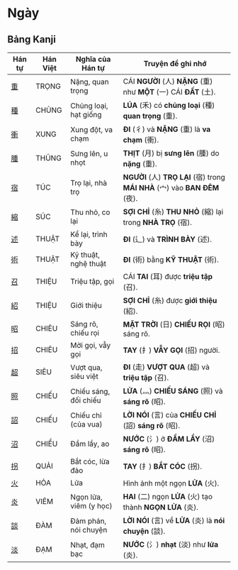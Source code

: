 # Ngày

## Bảng Kanji

| Hán tự | Hán Việt | Nghĩa của Hán tự | Truyện để ghi nhớ |
|---|---|---|---|
| [重](https://www.google.com/search?q=https://mazii.net/vi-VN/search/kanji/javi/%E9%87%8D) | TRỌNG | Nặng, quan trọng | CÁI **NGƯỜI** (人) **NẶNG** (重) như **MỘT** (一) CÁI **ĐẤT** (土). |
| [種](https://www.google.com/search?q=https://mazii.net/vi-VN/search/kanji/javi/%E7%A8%AE) | CHỦNG | Chủng loại, hạt giống | **LÚA** (禾) có **chủng loại** (種) **quan trọng** (重). |
| [衝](https://www.google.com/search?q=https://mazii.net/vi-VN/search/kanji/javi/%E8%A1%9D) | XUNG | Xung đột, va chạm | **ĐI** (彳) và **NẶNG** (重) là **va chạm** (衝). |
| [腫](https://www.google.com/search?q=https://mazii.net/vi-VN/search/kanji/javi/%E8%85%AB) | THŨNG | Sưng lên, u nhọt | **THỊT** (月) bị **sưng lên** (腫) do **nặng** (重). |
| [宿](https://www.google.com/search?q=https://mazii.net/vi-VN/search/kanji/javi/%E5%AE%BF) | TÚC | Trọ lại, nhà trọ | **NGƯỜI** (人) **TRỌ LẠI** (宿) trong **MÁI NHÀ** (宀) vào **BAN ĐÊM** (夜). |
| [縮](https://www.google.com/search?q=https://mazii.net/vi-VN/search/kanji/javi/%E7%B8%AE) | SÚC | Thu nhỏ, co lại | **SỢI CHỈ** (糸) **THU NHỎ** (縮) lại trong **NHÀ TRỌ** (宿). |
| [述](https://www.google.com/search?q=https://mazii.net/vi-VN/search/kanji/javi/%E8%BF%B0) | THUẬT | Kể lại, trình bày | **ĐI** (辶) và **TRÌNH BÀY** (述). |
| [術](https://www.google.com/search?q=https://mazii.net/vi-VN/search/kanji/javi/%E8%A1%93) | THUẬT | Kỹ thuật, nghệ thuật | **ĐI** (術) bằng **KỸ THUẬT** (術). |
| [召](https://www.google.com/search?q=https://mazii.net/vi-VN/search/kanji/javi/%E5%8F%AC) | THIỆU | Triệu tập, gọi | CÁI **TAI** (耳) được **triệu tập** (召). |
| [紹](https://www.google.com/search?q=https://mazii.net/vi-VN/search/kanji/javi/%E7%B4%B9) | THIỆU | Giới thiệu | **SỢI CHỈ** (糸) được **giới thiệu** (紹). |
| [昭](https://www.google.com/search?q=https://mazii.net/vi-VN/search/kanji/javi/%E6%98%AD) | CHIÊU | Sáng rõ, chiếu rọi | **MẶT TRỜI** (日) **CHIẾU RỌI** (昭) sáng rõ. |
| [招](https://www.google.com/search?q=https://mazii.net/vi-VN/search/kanji/javi/%E6%8B%9B) | CHIÊU | Mời gọi, vẫy gọi | **TAY** (扌) **VẪY GỌI** (招) người. |
| [超](https://www.google.com/search?q=https://mazii.net/vi-VN/search/kanji/javi/%E8%B6%85) | SIÊU | Vượt qua, siêu việt | **ĐI** (走) **VƯỢT QUA** (超) và **triệu tập** (召). |
| [照](https://www.google.com/search?q=https://mazii.net/vi-VN/search/kanji/javi/%E7%85%A7) | CHIẾU | Chiếu sáng, đối chiếu | **LỬA** (灬) **CHIẾU SÁNG** (照) và **sáng rõ** (昭). |
| [詔](https://www.google.com/search?q=https://mazii.net/vi-VN/search/kanji/javi/%E8%A9%94) | CHIẾU | Chiếu chỉ (của vua) | **LỜI NÓI** (言) của **CHIẾU CHỈ** (詔) **sáng rõ** (昭). |
| [沼](https://www.google.com/search?q=https://mazii.net/vi-VN/search/kanji/javi/%E6%B2%BC) | CHIỂU | Đầm lầy, ao | **NƯỚC** (氵) ở **ĐẦM LẦY** (沼) **sáng rõ** (昭). |
| [拐](https://www.google.com/search?q=https://mazii.net/vi-VN/search/kanji/javi/%E6%8B%90) | QUẢI | Bắt cóc, lừa đảo | **TAY** (扌) **BẮT CÓC** (拐). |
| [火](https://www.google.com/search?q=https://mazii.net/vi-VN/search/kanji/javi/%E7%81%AB) | HỎA | Lửa | Hình ảnh một ngọn **LỬA** (火). |
| [炎](https://www.google.com/search?q=https://mazii.net/vi-VN/search/kanji/javi/%E7%82%8E) | VIÊM | Ngọn lửa, viêm (y học) | **HAI** (二) ngọn **LỬA** (火) tạo thành **NGỌN LỬA** (炎). |
| [談](https://www.google.com/search?q=https://mazii.net/vi-VN/search/kanji/javi/%E8%AB%87) | ĐÀM | Đàm phán, nói chuyện | **LỜI NÓI** (言) về **LỬA** (炎) là **nói chuyện** (談). |
| [淡](https://www.google.com/search?q=https://mazii.net/vi-VN/search/kanji/javi/%E6%B7%A1) | ĐẠM | Nhạt, đạm bạc | **NƯỚC** (氵) **nhạt** (淡) như **lửa** (炎). |


